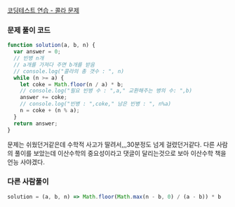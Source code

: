 [코딩테스트 연습 - 콜라 문제](https://school.programmers.co.kr/learn/courses/30/lessons/132267)

### 문제 풀이 코드

```jsx
function solution(a, b, n) {
  var answer = 0;
  // 빈병 n개
  // a개를 가져다 주면 b개를 받음
  // console.log("콜라의 총 갯수 : ", n)
  while (n >= a) {
    let coke = Math.floor(n / a) * b;
    // console.log("필요 빈병 수 : ",a," 교환해주는 병의 수: ",b)
    answer += coke;
    // console.log("빈병 : ",coke," 남은 빈병 : ", n%a)
    n = coke + (n % a);
  }
  return answer;
}
```

문제는 쉬웠던거같은데 수학적 사고가 딸려서,,,30분정도 넘게 걸렸던거같다.
다른 사람의 풀이를 보았는데 이산수학의 중요성이라고 댓글이 달리는것으로 보아
이산수학 책을 언능 사야겠다.

### 다른 사람풀이

```jsx
solution = (a, b, n) => Math.floor(Math.max(n - b, 0) / (a - b)) * b
```